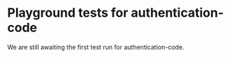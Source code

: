 # Playground tests for authentication-code
We are still awaiting the first test run for authentication-code.
